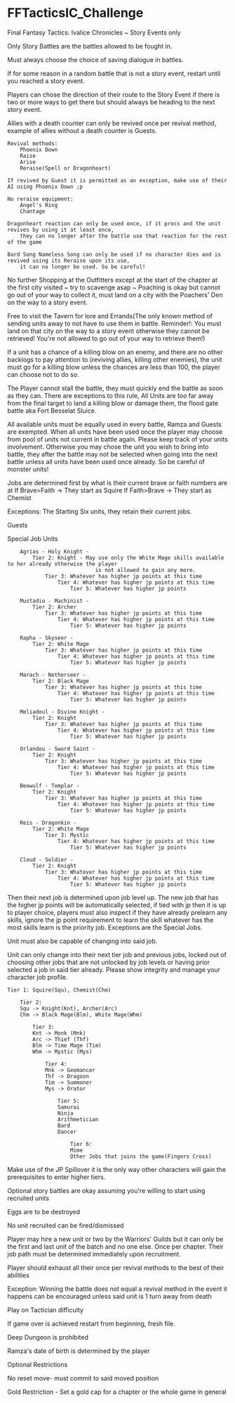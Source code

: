 # FFTacticsIC_Challenge

Final Fantasy Tactics: Ivalice Chronicles ~ Story Events only

Only Story Battles are the battles allowed to be fought in.

Must always choose the choice of saving dialogue in battles.

If for some reason in a random battle that is not a story event, restart until you reached a story event.

Players can chose the direction of their route to the Story Event if there is two or more ways to get there but should always be heading to the next story event.

Allies with a death counter can only be revived once per revival method, example of allies without a death counter is Guests.

    Revival methods:
        Phoenix Down
        Raise
        Arise
        Reraise(Spell or Dragonheart)

    If revived by Guest it is permitted as an exception, make use of their AI using Phoenix Down ;p

    No reraise equipment: 
        Angel's Ring
        Chantage

    Dragonheart reaction can only be used once, if it procs and the unit revives by using it at least once, 
        they can no longer after the battle use that reaction for the rest of the game

    Bard Song Nameless Song can only be used if no character dies and is revived using its Reraise upon its use, 
        it can no longer be used. So be careful!

No further Shopping at the Outfitters except at the start of the chapter at the first city visited ~ try to scavenge asap ~ Poaching is okay but cannot go out of your way to collect it, 
    must land on a city with the Poachers' Den on the way to a story event.

Free to visit the Tavern for lore and Errands(The only known method of sending units away to not have to use them in battle. Reminder!: You must land on that city on the way to a story 
    event otherwise they cannot be retrieved! You're not allowed to go out of your way to retrieve them!)

If a unit has a chance of a killing blow on an enemy, and there are no other backlogs to pay attention to (reviving allies, killing other enemies), the unit must go for a killing blow unless 
    the chances are less than 100, the player can choose not to do so.

The Player cannot stall the battle, they must quickly end the battle as soon as they can. There are exceptions to this rule, All Units are too far away from the final target to land a killing 
    blow or damage them, the flood gate battle aka Fort Besselat Sluice.

All available units must be equally used in every battle, Ramza and Guests are exempted. When all units have been used once the player may choose from pool of units not current in battle again. 
    Please keep track of your units involvement. Otherwise you may chose the unit you wish to bring into battle, they after the battle may not be selected when going into the next battle unless 
    all units have been used once already. So be careful of monster units!

Jobs are determined first by what is their current brave or faith numbers are at
If Brave>Faith -> They start as Squire
If Faith>Brave -> They start as Chemist

Exceptions: 
The Starting Six units, they retain their current jobs.

Guests

Special Job Units
    
        Agrias - Holy Knight - 
            Tier 2: Knight - May use only the White Mage skills available to her already otherwise the player 
                                is not allowed to gain any more.
                Tier 3: Whatever has higher jp points at this time
                    Tier 4: Whatever has higher jp points at this time
                        Tier 5: Whatever has higher jp points
                        
        Mustadio - Machinist -
            Tier 2: Archer
                Tier 3: Whatever has higher jp points at this time
                    Tier 4: Whatever has higher jp points at this time
                        Tier 5: Whatever has higher jp points
                        
        Rapha - Skyseer -
            Tier 2: White Mage
                Tier 3: Whatever has higher jp points at this time
                    Tier 4: Whatever has higher jp points at this time
                        Tier 5: Whatever has higher jp points
                        
        Marach - Netherseer -
            Tier 2: Black Mage
                Tier 3: Whatever has higher jp points at this time
                    Tier 4: Whatever has higher jp points at this time
                        Tier 5: Whatever has higher jp points
                        
        Meliadoul - Divine Knight -
            Tier 2: Knight
                Tier 3: Whatever has higher jp points at this time
                    Tier 4: Whatever has higher jp points at this time
                        Tier 5: Whatever has higher jp points
                        
        Orlandou - Sword Saint -
            Tier 2: Knight
                Tier 3: Whatever has higher jp points at this time
                    Tier 4: Whatever has higher jp points at this time
                        Tier 5: Whatever has higher jp points
                        
        Beowulf - Templar -
            Tier 2: Knight
                Tier 3: Whatever has higher jp points at this time
                    Tier 4: Whatever has higher jp points at this time
                        Tier 5: Whatever has higher jp points
                        
        Reis - Dragonkin -
            Tier 2: White Mage
                Tier 3: Mystic
                    Tier 4: Whatever has higher jp points at this time
                        Tier 5: Whatever has higher jp points
                        
        Cloud - Soldier -
            Tier 2: Knight
                Tier 3: Whatever has higher jp points at this time
                    Tier 4: Whatever has higher jp points at this time
                        Tier 5: Whatever has higher jp points

Then their next job is determined upon job level up. The new job that has the higher jp points will be automatically selected, if tied with jp then it is up to player choice, players must also inspect if they have already prelearn any skills, ignore the jp point requirement to learn the skill whatever has the most skills learn is the priority job. Exceptions are the Special Jobs.

Unit must also be capable of changing into said job.

Unit can only change into their next tier job and previous jobs, locked out of choosing other jobs that are not unlocked by job levels or having prior selected a job in said tier already. Please show integrity and manage your character job profile.

    Tier 1: Squire(Squ), Chemist(Chm)

        Tier 2: 
        Squ -> Knight(Knt), Archer(Arc)
        Chm -> Black Mage(Blm), White Mage(Whm)
        
            Tier 3:
            Knt -> Monk (Mnk)
            Arc -> Thief (Thf)
            Blm -> Time Mage (Tim)
            Whm -> Mystic (Mys)
        
                Tier 4:
                Mnk -> Geomancer
                Thf -> Dragoon
                Tim -> Summoner
                Mys -> Orator
                
                    Tier 5:
                    Samurai
                    Ninja
                    Arithmetician
                    Bard
                    Dancer
                    
                        Tier 6:
                        Mime
                        Other Jobs that joins the game(Fingers Cross)

Make use of the JP Spillover it is the only way other characters will gain the prerequisites to enter higher tiers.

Optional story battles are okay assuming you're willing to start using recruited units

Eggs are to be destroyed 

No unit recruited can be fired/dismissed

Player may hire a new unit or two by the Warriors' Guilds but it can only be the first and last unit of the batch and no one else. Once per chapter. Their job path must be determined immediately upon recruitment.

Player should exhaust all their once per revival methods to the best of their abilities 

Exception: Winning the battle does not equal a revival method in the event it happens can be encouraged unless said unit is 1 turn away from death

Play on Tactician difficulty 

If game over is achieved restart from beginning, fresh file.

Deep Dungeon is prohibited

Ramza's date of birth is determined by the player

Optional Restrictions 

No reset move- must commit to said moved position 

Gold Restriction - Set a gold cap for a chapter or the whole game in general
